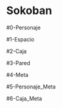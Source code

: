 # Sokoban
  
 #0-Personaje
 
 #1-Espacio
  
  #2-Caja 
  
  #3-Pared
  
  #4-Meta
  
  #5-Personaje_Meta
  
  #6-Caja_Meta
  